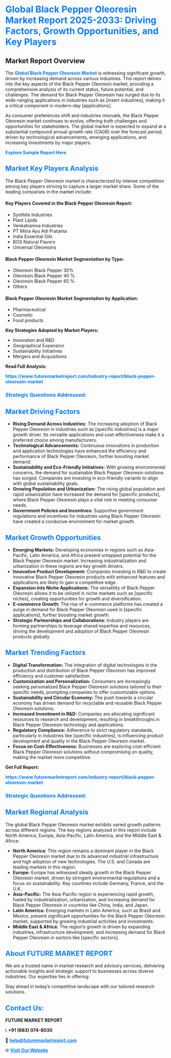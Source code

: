 <h1 style="color: #007BFF;">Global Black Pepper Oleoresin Market Report 2025-2033: Driving Factors, Growth Opportunities, and Key Players</h1>

<section id="overview">
<h2>Market Report Overview</h2>
<p>The <a href="https://www.futuremarketreport.com/industry-report/black-pepper-oleoresin-market" style="color: #007BFF; text-decoration: none;"><strong>Global Black Pepper Oleoresin Market</strong></a> is witnessing significant growth, driven by increasing demand across various industries. This report delves into the key aspects of the Black Pepper Oleoresin market, providing a comprehensive analysis of its current status, future potential, and challenges. The demand for Black Pepper Oleoresin has surged due to its wide-ranging applications in industries such as [insert industries], making it a critical component in modern-day [applications].</p>
<p>As consumer preferences shift and industries innovate, the Black Pepper Oleoresin market continues to evolve, offering both challenges and opportunities for stakeholders. The global market is expected to expand at a substantial compound annual growth rate (CAGR) over the forecast period, driven by technological advancements, emerging applications, and increasing investments by major players.</p>
</section>

<section id="overview">
<p><a href="https://www.futuremarketreport.com/request-sample/reportId=103514" style="color: #007BFF; text-decoration: none;"><strong>Explore Sample Report Here</strong></a></p>
</section>

<section id="key-players">
<h2 style="color: #007BFF;">Market Key Players Analysis</h2>
<p>The Black Pepper Oleoresin market is characterized by intense competition among key players striving to capture a larger market share. Some of the leading companies in the market include:</p>
<h4>Key Players Covered in the Black Pepper Oleoresin Report:</h4>
<ul><li>Synthite Industries</li><li>Plant Lipids</li><li>Venkatramna Industries</li><li>PT Mitra Ayu Adi Pratama</li><li>India Essential Oils</li><li>BOS Natural Flavors</li><li>Universal Oleoresins</li></ul>
<h4>Black Pepper Oleoresin Market Segmentation by Type:</h4>
<ul><li>Oleoresin Black Pepper 30%</li><li>Oleoresin Black Pepper 40 %</li><li>Oleoresin Black Pepper 65 %</li><li>Others</li></ul>

<h4>Black Pepper Oleoresin Market Segmentation by Application:</h4>
<ul><li>Pharmaceutical</li><li>Cosmetic</li><li>Food products</li></ul>
<p><strong>Key Strategies Adopted by Market Players:</strong></p>
<ul>
<li>Innovation and R&D</li>
<li>Geographical Expansion</li>
<li>Sustainability Initiatives</li>
<li>Mergers and Acquisitions</li>
</ul>
</section>

<section>
<p><strong>Read Full Analysis: </strong></p><a href="https://www.futuremarketreport.com/industry-report/black-pepper-oleoresin-market" style="color: #007BFF; text-decoration: none;"><strong>https://www.futuremarketreport.com/industry-report/black-pepper-oleoresin-market</strong></a>
<h3 style="color: #007BFF;">Strategic Questions Addressed:</h3>
</section>

<section id="driving-factors">
<h2 style="color: #007BFF;">Market Driving Factors</h2>
<ul>
<li><strong>Rising Demand Across Industries:</strong> The increasing adoption of Black Pepper Oleoresin in industries such as [specific industries] is a major growth driver. Its versatile applications and cost-effectiveness make it a preferred choice among manufacturers.</li>
<li><strong>Technological Advancements:</strong> Continuous innovations in production and application technologies have enhanced the efficiency and performance of Black Pepper Oleoresin, further boosting market demand.</li>
<li><strong>Sustainability and Eco-Friendly Initiatives:</strong> With growing environmental concerns, the demand for sustainable Black Pepper Oleoresin solutions has surged. Companies are investing in eco-friendly variants to align with global sustainability goals.</li>
<li><strong>Growing Population and Urbanization:</strong> The rising global population and rapid urbanization have increased the demand for [specific products], where Black Pepper Oleoresin plays a vital role in meeting consumer needs.</li>
<li><strong>Government Policies and Incentives:</strong> Supportive government regulations and incentives for industries using Black Pepper Oleoresin have created a conducive environment for market growth.</li>
</ul>
</section>

<section id="growth-opportunities">
<h2 style="color: #007BFF;">Market Growth Opportunities</h2>
<ul>
<li><strong>Emerging Markets:</strong> Developing economies in regions such as Asia-Pacific, Latin America, and Africa present untapped potential for the Black Pepper Oleoresin market. Increasing industrialization and urbanization in these regions are key growth drivers.</li>
<li><strong>Innovative Product Development:</strong> Companies investing in R&D to create innovative Black Pepper Oleoresin products with enhanced features and applications are likely to gain a competitive edge.</li>
<li><strong>Expansion into Niche Applications:</strong> The versatility of Black Pepper Oleoresin allows it to be utilized in niche markets such as [specific niches], creating opportunities for growth and diversification.</li>
<li><strong>E-commerce Growth:</strong> The rise of e-commerce platforms has created a surge in demand for Black Pepper Oleoresin used in [specific applications], further boosting market growth.</li>
<li><strong>Strategic Partnerships and Collaborations:</strong> Industry players are forming partnerships to leverage shared expertise and resources, driving the development and adoption of Black Pepper Oleoresin products globally.</li>
</ul>
</section>

<section id="trending-factors">
<h2 style="color: #007BFF;">Market Trending Factors</h2>
<ul>
<li><strong>Digital Transformation:</strong> The integration of digital technologies in the production and distribution of Black Pepper Oleoresin has improved efficiency and customer satisfaction.</li>
<li><strong>Customization and Personalization:</strong> Consumers are increasingly seeking personalized Black Pepper Oleoresin solutions tailored to their specific needs, prompting companies to offer customizable options.</li>
<li><strong>Sustainability and Circular Economy:</strong> The push towards a circular economy has driven demand for recyclable and reusable Black Pepper Oleoresin solutions.</li>
<li><strong>Increased Investment in R&D:</strong> Companies are allocating significant resources to research and development, resulting in breakthroughs in Black Pepper Oleoresin technology and applications.</li>
<li><strong>Regulatory Compliance:</strong> Adherence to strict regulatory standards, particularly in industries like [specific industries], is influencing product development and quality in the Black Pepper Oleoresin market.</li>
<li><strong>Focus on Cost-Effectiveness:</strong> Businesses are exploring cost-efficient Black Pepper Oleoresin solutions without compromising on quality, making the market more competitive.</li>
</ul>
</section>

<section>
<p><strong>Get Full Report: </strong></p><a href="https://www.futuremarketreport.com/industry-report/black-pepper-oleoresin-market" style="color: #007BFF; text-decoration: none;"><strong>https://www.futuremarketreport.com/industry-report/black-pepper-oleoresin-market</strong></a>
<h3 style="color: #007BFF;">Strategic Questions Addressed:</h3>
</section>


<section id="regional-analysis">
<h2 style="color: #007BFF;">Market Regional Analysis</h2>
<p>The global Black Pepper Oleoresin market exhibits varied growth patterns across different regions. The key regions analyzed in this report include North America, Europe, Asia-Pacific, Latin America, and the Middle East & Africa:</p>
<ul>
<li><strong>North America:</strong> This region remains a dominant player in the Black Pepper Oleoresin market due to its advanced industrial infrastructure and high adoption of new technologies. The U.S. and Canada are leading markets in this region.</li>
<li><strong>Europe:</strong> Europe has witnessed steady growth in the Black Pepper Oleoresin market, driven by stringent environmental regulations and a focus on sustainability. Key countries include Germany, France, and the U.K.</li>
<li><strong>Asia-Pacific:</strong> The Asia-Pacific region is experiencing rapid growth, fueled by industrialization, urbanization, and increasing demand for Black Pepper Oleoresin in countries like China, India, and Japan.</li>
<li><strong>Latin America:</strong> Emerging markets in Latin America, such as Brazil and Mexico, present significant opportunities for the Black Pepper Oleoresin market, supported by growing industrial activities and investments.</li>
<li><strong>Middle East & Africa:</strong> The region’s growth is driven by expanding industries, infrastructure development, and increasing demand for Black Pepper Oleoresin in sectors like [specific sectors].</li>
</ul>
</section>

<footer>
<h2 style="color: #007BFF;">About FUTURE MARKET REPORT</h2>
<p>We are a trusted name in market research and advisory services, delivering actionable insights and strategic support to businesses across diverse industries. Our expertise lies in offering:</p>

<p>Stay ahead in today’s competitive landscape with our tailored research solutions.</p>

<h2 style="color: #007BFF;">Contact Us:</h2>
<p><strong>FUTURE MARKET REPORT</strong></p>
<p>📞 <strong>+91 (883) 074-8030</strong></p>
<p>📧 <strong><a href="mailto:help@futuremarketreport.com" style="color: #007BFF;">help@futuremarketreport.com</a></strong></p>
<p>🌐 <strong><a href="https://www.futuremarketreport.com/" style="color: #007BFF;">Visit Our Website</a></strong></p>
</footer>